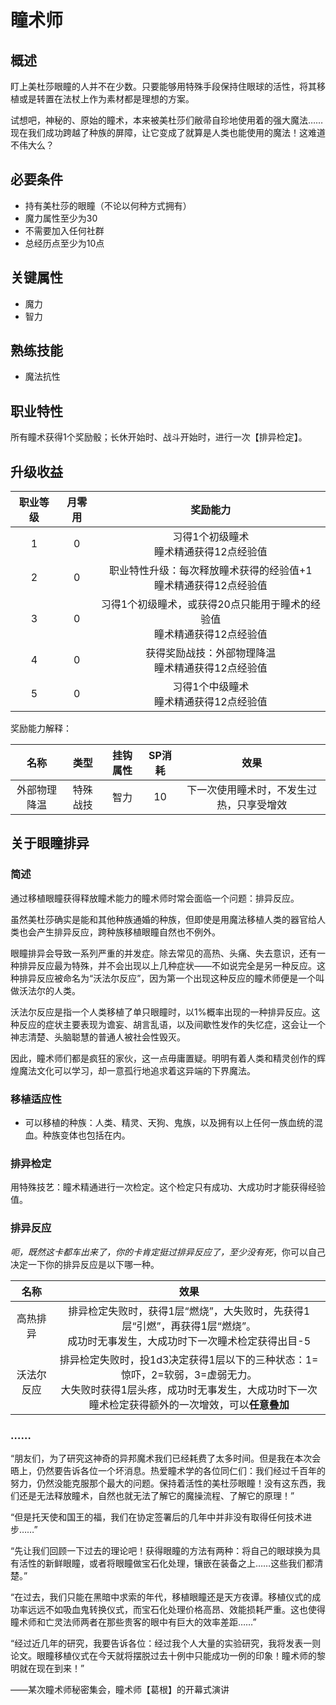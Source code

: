 # 瞳术师

## 概述

盯上美杜莎眼瞳的人并不在少数。只要能够用特殊手段保持住眼球的活性，将其移植或是转置在法杖上作为素材都是理想的方案。

试想吧，神秘的、原始的瞳术，本来被美杜莎们敝帚自珍地使用着的强大魔法……现在我们成功跨越了种族的屏障，让它变成了就算是人类也能使用的魔法！这难道不伟大么？

## 必要条件

* 持有美杜莎的眼瞳（不论以何种方式拥有）
* 魔力属性至少为30
* 不需要加入任何社群
* 总经历点至少为10点

## 关键属性

* 魔力
* 智力

## 熟练技能

* 魔法抗性

## 职业特性

所有瞳术获得1个奖励骰；长休开始时、战斗开始时，进行一次【排异检定】。

## 升级收益

职业等级|月零用|奖励能力
:--:|:--:|:--:
1|0|习得1个初级瞳术<br>瞳术精通获得12点经验值
2|0|职业特性升级：每次释放瞳术获得的经验值+1<br>瞳术精通获得12点经验值
3|0|习得1个初级瞳术，或获得20点只能用于瞳术的经验值<br>瞳术精通获得12点经验值
4|0|获得奖励战技：外部物理降温<br>瞳术精通获得12点经验值
5|0|习得1个中级瞳术<br>瞳术精通获得12点经验值

奖励能力解释：

名称|类型|挂钩属性|SP消耗|效果
:--:|:--:|:--:|:--:|:--:
外部物理降温|特殊战技|智力|10|下一次使用瞳术时，不发生过热，只享受增效

## 关于眼瞳排异

### 简述

通过移植眼瞳获得释放瞳术能力的瞳术师时常会面临一个问题：排异反应。

虽然美杜莎确实是能和其他种族通婚的种族，但即使是用魔法移植人类的器官给人类也会产生排异反应，跨种族移植眼瞳自然也不例外。

眼瞳排异会导致一系列严重的并发症。除去常见的高热、头痛、失去意识，还有一种排异反应最为特殊，并不会出现以上几种症状——不如说完全是另一种反应。这种排异反应被命名为“沃法尔反应”，因为第一个出现这种反应的瞳术师便是一个叫做沃法尔的人类。

沃法尔反应是指一个人类移植了单只眼瞳时，以1%概率出现的一种排异反应。这种反应的症状主要表现为谵妄、胡言乱语，以及间歇性发作的失忆症，这会让一个神志清楚、头脑聪慧的普通人被社会性毁灭。

因此，瞳术师们都是疯狂的家伙，这一点毋庸置疑。明明有着人类和精灵创作的辉煌魔法文化可以学习，却一意孤行地追求着这异端的下界魔法。

### 移植适应性

* 可以移植的种族：人类、精灵、天狗、鬼族，以及拥有以上任何一族血统的混血。种族变体也包括在内。

### 排异检定

用特殊技艺：瞳术精通进行一次检定。这个检定只有成功、大成功时才能获得经验值。

### 排异反应

*呃，既然这卡都车出来了，你的卡肯定挺过排异反应了，至少没有死*，你可以自己决定一下你的排异反应是以下哪一种。

名称|效果
:--:|:--:
高热排异|排异检定失败时，获得1层“燃烧”，大失败时，先获得1层“引燃”，再获得1层“燃烧”。<br>成功时无事发生，大成功时下一次瞳术检定获得出目-5
沃法尔反应|排异检定失败时，投1d3决定获得1层以下的三种状态：1=惊吓，2=软弱，3=虚弱无力。<br>大失败时获得1层头疼，成功时无事发生，大成功时下一次瞳术检定获得额外的一次增效，可以**任意叠加**

### ……

“朋友们，为了研究这神奇的异邦魔术我们已经耗费了太多时间。但是我在本次会晤上，仍然要告诉各位一个坏消息。热爱瞳术学的各位同仁们：我们经过千百年的努力，仍然没能克服那个最大的问题。保持着活性的美杜莎眼瞳！没有这东西，我们还是无法释放瞳术，自然也就无法了解它的魔操流程、了解它的原理！”

“但是托天使和国王的福，我们在协定签署后的几年中并非没有取得任何技术进步……”

“先让我们回顾一下过去的理论吧！获得眼瞳的方法有两种：将自己的眼球换为具有活性的新鲜眼瞳，或者将眼瞳做宝石化处理，镶嵌在装备之上……这些我们都清楚。”

“在过去，我们只能在黑暗中求索的年代，移植眼瞳还是天方夜谭。移植仪式的成功率远远不如吸血鬼转换仪式，而宝石化处理价格高昂、效能损耗严重。这也使得瞳术师和亡灵法师两者在那些贵客的眼中有巨大的效率差距……”

“经过近几年的研究，我要告诉各位：经过我个人大量的实验研究，我将发表一则论文。眼瞳移植仪式在今天就将摆脱过去十例中只能成功一例的印象！瞳术师的黎明就在现在到来！”

——某次瞳术师秘密集会，瞳术师【葛根】的开幕式演讲
